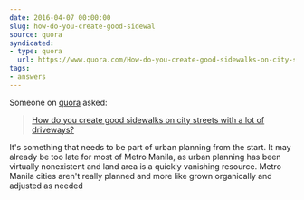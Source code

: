 ```yaml
---
date: 2016-04-07 00:00:00
slug: how-do-you-create-good-sidewal
source: quora
syndicated:
- type: quora
  url: https://www.quora.com/How-do-you-create-good-sidewalks-on-city-streets-with-a-lot-of-driveways/answer/Roy-Tang
tags:
- answers
---
```


Someone on [quora](https://quora.com) asked:

> [How do you create good sidewalks on city streets with a lot of driveways?](https://www.quora.com/How-do-you-create-good-sidewalks-on-city-streets-with-a-lot-of-driveways/answer/Roy-Tang)


It's something that needs to be part of urban planning from the start. It may already be too late for most of Metro Manila, as urban planning has been virtually nonexistent and land area is a quickly vanishing resource. Metro Manila cities aren't really planned and more like grown organically and adjusted as needed